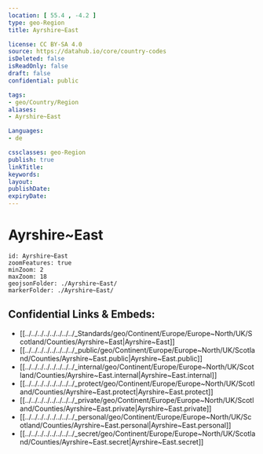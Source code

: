 ```yaml
---
location: [ 55.4 , -4.2 ] 
type: geo-Region
title: Ayrshire~East

license: CC BY-SA 4.0
source: https://datahub.io/core/country-codes
isDeleted: false
isReadOnly: false
draft: false
confidential: public

tags:
- geo/Country/Region
aliases:
- Ayrshire~East

Languages:
- de

cssclasses: geo-Region
publish: true
linkTitle: 
keywords: 
layout: 
publishDate: 
expiryDate: 
---
```


# Ayrshire~East

```leaflet
id: Ayrshire~East
zoomFeatures: true 
minZoom: 2 
maxZoom: 18
geojsonFolder: ./Ayrshire~East/
markerFolder: ./Ayrshire~East/
```


## Confidential Links & Embeds: 
- [[../../../../../../../../_Standards/geo/Continent/Europe/Europe~North/UK/Scotland/Counties/Ayrshire~East|Ayrshire~East]] 
- [[../../../../../../../../_public/geo/Continent/Europe/Europe~North/UK/Scotland/Counties/Ayrshire~East.public|Ayrshire~East.public]] 
- [[../../../../../../../../_internal/geo/Continent/Europe/Europe~North/UK/Scotland/Counties/Ayrshire~East.internal|Ayrshire~East.internal]] 
- [[../../../../../../../../_protect/geo/Continent/Europe/Europe~North/UK/Scotland/Counties/Ayrshire~East.protect|Ayrshire~East.protect]] 
- [[../../../../../../../../_private/geo/Continent/Europe/Europe~North/UK/Scotland/Counties/Ayrshire~East.private|Ayrshire~East.private]] 
- [[../../../../../../../../_personal/geo/Continent/Europe/Europe~North/UK/Scotland/Counties/Ayrshire~East.personal|Ayrshire~East.personal]] 
- [[../../../../../../../../_secret/geo/Continent/Europe/Europe~North/UK/Scotland/Counties/Ayrshire~East.secret|Ayrshire~East.secret]] 

